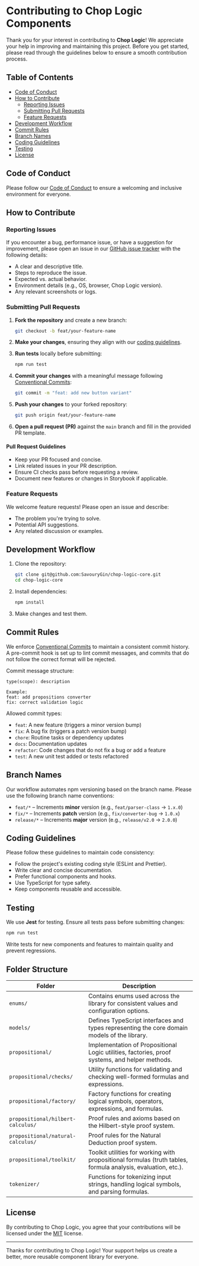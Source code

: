 # Contributing to Chop Logic Components

Thank you for your interest in contributing to **Chop Logic**! We appreciate your help in improving and maintaining this
project. Before you get started, please read through the guidelines below to ensure a smooth contribution process.

## Table of Contents

- [Code of Conduct](#code-of-conduct)
- [How to Contribute](#how-to-contribute)
  - [Reporting Issues](#reporting-issues)
  - [Submitting Pull Requests](#submitting-pull-requests)
  - [Feature Requests](#feature-requests)
- [Development Workflow](#development-workflow)
- [Commit Rules](#commit-rules)
- [Branch Names](#branch-names)
- [Coding Guidelines](#coding-guidelines)
- [Testing](#testing)
- [License](#license)

## Code of Conduct

Please follow our [Code of Conduct](CODE_OF_CONDUCT.md) to ensure a welcoming and inclusive environment for everyone.

## How to Contribute

### Reporting Issues

If you encounter a bug, performance issue, or have a suggestion for improvement, please open an issue in
our [GitHub issue tracker](https://github.com/SavouryGin/chop-logic-core/issues) with the following details:

- A clear and descriptive title.
- Steps to reproduce the issue.
- Expected vs. actual behavior.
- Environment details (e.g., OS, browser, Chop Logic version).
- Any relevant screenshots or logs.

### Submitting Pull Requests

1. **Fork the repository** and create a new branch:

   ```sh
   git checkout -b feat/your-feature-name
   ```

2. **Make your changes**, ensuring they align with our [coding guidelines](#coding-guidelines).

3. **Run tests** locally before submitting:

   ```sh
   npm run test
   ```

4. **Commit your changes** with a meaningful message
   following [Conventional Commits](https://www.conventionalcommits.org/):

   ```sh
   git commit -m "feat: add new button variant"
   ```

5. **Push your changes** to your forked repository:

   ```sh
   git push origin feat/your-feature-name
   ```

6. **Open a pull request (PR)** against the `main` branch and fill in the provided PR template.

#### Pull Request Guidelines

- Keep your PR focused and concise.
- Link related issues in your PR description.
- Ensure CI checks pass before requesting a review.
- Document new features or changes in Storybook if applicable.

### Feature Requests

We welcome feature requests! Please open an issue and describe:

- The problem you're trying to solve.
- Potential API suggestions.
- Any related discussion or examples.

## Development Workflow

1. Clone the repository:

   ```sh
   git clone git@github.com:SavouryGin/chop-logic-core.git
   cd chop-logic-core
   ```

2. Install dependencies:

   ```sh
   npm install
   ```

3. Make changes and test them.

## Commit Rules

We enforce [Conventional Commits](https://www.conventionalcommits.org/) to maintain a consistent commit history. A
pre-commit hook is set up to lint commit messages, and commits that do not follow the correct format will be rejected.

Commit message structure:

```
type(scope): description

Example:
feat: add propositions converter
fix: correct validation logic
```

Allowed commit types:

- `feat`: A new feature (triggers a minor version bump)
- `fix`: A bug fix (triggers a patch version bump)
- `chore`: Routine tasks or dependency updates
- `docs`: Documentation updates
- `refactor`: Code changes that do not fix a bug or add a feature
- `test`: A new unit test added or tests refactored

## Branch Names

Our workflow automates npm versioning based on the branch name. Please use the following branch name conventions:

- `feat/*` – Increments **minor** version (e.g., `feat/parser-class` → `1.x.0`)
- `fix/*` – Increments **patch** version (e.g., `fix/converter-bug` → `1.0.x`)
- `release/*` – Increments **major** version (e.g., `release/v2.0` → `2.0.0`)

## Coding Guidelines

Please follow these guidelines to maintain code consistency:

- Follow the project's existing coding style (ESLint and Prettier).
- Write clear and concise documentation.
- Prefer functional components and hooks.
- Use TypeScript for type safety.
- Keep components reusable and accessible.

## Testing

We use **Jest** for testing. Ensure all tests pass before submitting changes:

```sh
npm run test
```

Write tests for new components and features to maintain quality and prevent regressions.

## Folder Structure

| Folder                            | Description                                                                                                   |
| --------------------------------- | ------------------------------------------------------------------------------------------------------------- |
| `enums/`                          | Contains enums used across the library for consistent values and configuration options.                       |
| `models/`                         | Defines TypeScript interfaces and types representing the core domain models of the library.                   |
| `propositional/`                  | Implementation of Propositional Logic utilities, factories, proof systems, and helper methods.                |
| `propositional/checks/`           | Utility functions for validating and checking well-formed formulas and expressions.                           |
| `propositional/factory/`          | Factory functions for creating logical symbols, operators, expressions, and formulas.                         |
| `propositional/hilbert-calculus/` | Proof rules and axioms based on the Hilbert-style proof system.                                               |
| `propositional/natural-calculus/` | Proof rules for the Natural Deduction proof system.                                                           |
| `propositional/toolkit/`          | Toolkit utilities for working with propositional formulas (truth tables, formula analysis, evaluation, etc.). |
| `tokenizer/`                      | Functions for tokenizing input strings, handling logical symbols, and parsing formulas.                       |

## License

By contributing to Chop Logic, you agree that your contributions will be licensed under the [MIT](LICENSE) license.

---

Thanks for contributing to Chop Logic! Your support helps us create a better, more reusable component library for
everyone.
